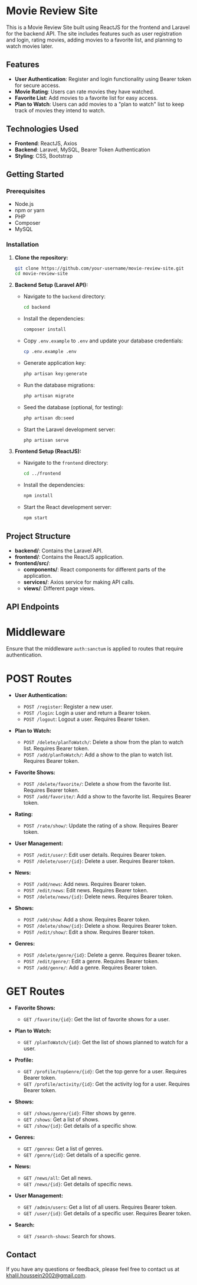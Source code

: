 # Movie Review Site

This is a Movie Review Site built using ReactJS for the frontend and Laravel for the backend API. The site includes features such as user registration and login, rating movies, adding movies to a favorite list, and planning to watch movies later.

## Features

- **User Authentication**: Register and login functionality using Bearer token for secure access.
- **Movie Rating**: Users can rate movies they have watched.
- **Favorite List**: Add movies to a favorite list for easy access.
- **Plan to Watch**: Users can add movies to a "plan to watch" list to keep track of movies they intend to watch.

## Technologies Used

- **Frontend**: ReactJS, Axios
- **Backend**: Laravel, MySQL, Bearer Token Authentication
- **Styling**: CSS, Bootstrap

## Getting Started

### Prerequisites

- Node.js
- npm or yarn
- PHP
- Composer
- MySQL

### Installation

1. **Clone the repository:**

    ```sh
    git clone https://github.com/your-username/movie-review-site.git
    cd movie-review-site
    ```

2. **Backend Setup (Laravel API):**

    - Navigate to the `backend` directory:

        ```sh
        cd backend
        ```

    - Install the dependencies:

        ```sh
        composer install
        ```

    - Copy `.env.example` to `.env` and update your database credentials:

        ```sh
        cp .env.example .env
        ```

    - Generate application key:

        ```sh
        php artisan key:generate
        ```

    - Run the database migrations:

        ```sh
        php artisan migrate
        ```

    - Seed the database (optional, for testing):

        ```sh
        php artisan db:seed
        ```

    - Start the Laravel development server:

        ```sh
        php artisan serve
        ```

3. **Frontend Setup (ReactJS):**

    - Navigate to the `frontend` directory:

        ```sh
        cd ../frontend
        ```

    - Install the dependencies:

        ```sh
        npm install
        ```

    - Start the React development server:

        ```sh
        npm start
        ```

## Project Structure

- **backend/**: Contains the Laravel API.
- **frontend/**: Contains the ReactJS application.
- **frontend/src/**:
    - **components/**: React components for different parts of the application.
    - **services/**: Axios service for making API calls.
    - **views/**: Different page views.

## API Endpoints

# Middleware

Ensure that the middleware `auth:sanctum` is applied to routes that require authentication.

# POST Routes

- **User Authentication:**
    - `POST /register`: Register a new user.
    - `POST /login`: Login a user and return a Bearer token.
    - `POST /logout`: Logout a user. Requires Bearer token.

- **Plan to Watch:**
    - `POST /delete/planToWatch/`: Delete a show from the plan to watch list. Requires Bearer token.
    - `POST /add/planToWatch/`: Add a show to the plan to watch list. Requires Bearer token.

- **Favorite Shows:**
    - `POST /delete/favorite/`: Delete a show from the favorite list. Requires Bearer token.
    - `POST /add/favorite/`: Add a show to the favorite list. Requires Bearer token.

- **Rating:**
    - `POST /rate/show/`: Update the rating of a show. Requires Bearer token.

- **User Management:**
    - `POST /edit/user/`: Edit user details. Requires Bearer token.
    - `POST /delete/user/{id}`: Delete a user. Requires Bearer token.

- **News:**
    - `POST /add/news`: Add news. Requires Bearer token.
    - `POST /edit/news`: Edit news. Requires Bearer token.
    - `POST /delete/news/{id}`: Delete news. Requires Bearer token.

- **Shows:**
    - `POST /add/show`: Add a show. Requires Bearer token.
    - `POST /delete/show/{id}`: Delete a show. Requires Bearer token.
    - `POST /edit/show/`: Edit a show. Requires Bearer token.

- **Genres:**
    - `POST /delete/genre/{id}`: Delete a genre. Requires Bearer token.
    - `POST /edit/genre/`: Edit a genre. Requires Bearer token.
    - `POST /add/genre/`: Add a genre. Requires Bearer token.

# GET Routes

- **Favorite Shows:**
    - `GET /favorite/{id}`: Get the list of favorite shows for a user.

- **Plan to Watch:**
    - `GET /planToWatch/{id}`: Get the list of shows planned to watch for a user.

- **Profile:**
    - `GET /profile/topGenre/{id}`: Get the top genre for a user. Requires Bearer token.
    - `GET /profile/activity/{id}`: Get the activity log for a user. Requires Bearer token.

- **Shows:**
    - `GET /shows/genre/{id}`: Filter shows by genre.
    - `GET /shows`: Get a list of shows.
    - `GET /show/{id}`: Get details of a specific show.

- **Genres:**
    - `GET /genres`: Get a list of genres.
    - `GET /genre/{id}`: Get details of a specific genre.

- **News:**
    - `GET /news/all`: Get all news.
    - `GET /news/{id}`: Get details of specific news.

- **User Management:**
    - `GET /admin/users`: Get a list of all users. Requires Bearer token.
    - `GET /user/{id}`: Get details of a specific user. Requires Bearer token.

- **Search:**
    - `GET /search-shows`: Search for shows.




## Contact

If you have any questions or feedback, please feel free to contact us at khalil.houssein2002@gmail.com.
